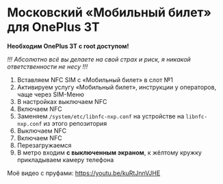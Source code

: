 # Московский «Мобильный билет» для OnePlus 3T

**Необходим OnePlus 3T с root доступом!**

*!!! Абсолютно всё вы делаете на свой страх и риск, я никакой ответственности не несу !!!*

1. Вставляем NFC SIM с «Мобильный билет» в слот №1
2. Активируем услугу «Мобильный билет», инструкции у операторов, чаще через SIM-Меню
3. В настройках выключаем NFC
4. Включаем NFC
5. Заменяем `/system/etc/libnfc-nxp.conf` на устройстве на `libnfc-nxp.conf` из этого репозитория
6. Выключаем NFC
7. Включаем NFC
8. Перезагружаемся
9. В метро входим **с выключенным экраном**, к жёлтому кружку прикладываем камеру телефона

Моё видео с пруфами: https://youtu.be/kuRtJnnVJHE
